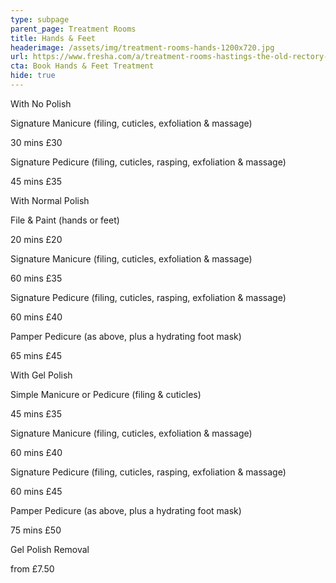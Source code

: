 ```yaml
---
type: subpage
parent_page: Treatment Rooms
title: Hands & Feet
headerimage: /assets/img/treatment-rooms-hands-1200x720.jpg
url: https://www.fresha.com/a/treatment-rooms-hastings-the-old-rectory-harold-road-uk-cro1x5rw?pId=86052
cta: Book Hands & Feet Treatment
hide: true
---
```



With No Polish



Signature Manicure (filing, cuticles, exfoliation & massage)

30 mins £30

Signature Pedicure (filing, cuticles, rasping, exfoliation & massage)

45 mins £35



With Normal Polish



File & Paint (hands or feet)

20 mins £20

Signature Manicure (filing, cuticles, exfoliation & massage)

60 mins £35

Signature Pedicure (filing, cuticles, rasping, exfoliation & massage)

60 mins £40

Pamper Pedicure (as above, plus a hydrating foot mask)

65 mins £45



With Gel Polish



Simple Manicure or Pedicure (filing & cuticles)

45 mins £35

Signature Manicure (filing, cuticles, exfoliation & massage)

60 mins £40

Signature Pedicure (filing, cuticles, rasping, exfoliation & massage)

60 mins £45

Pamper Pedicure (as above, plus a hydrating foot mask)

75 mins £50

Gel Polish Removal

from £7.50
